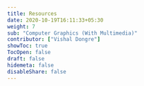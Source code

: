 ```yaml
---
title: Resources
date: 2020-10-19T16:11:33+05:30
weight: 7
sub: "Computer Graphics (With Multimedia)"
contributor: ["Vishal Dongre"]
showToc: true
TocOpen: false
draft: false
hidemeta: false
disableShare: false
---
```

